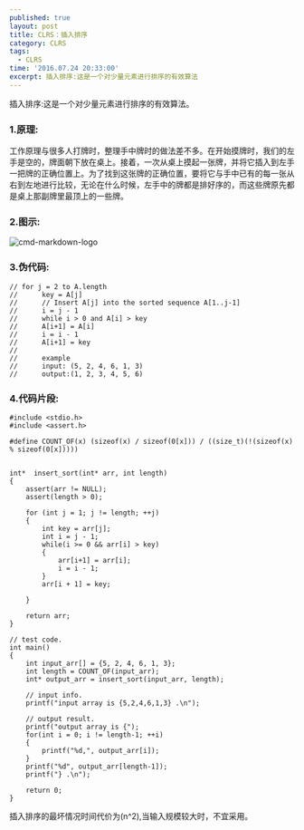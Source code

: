 ```yaml
---
published: true
layout: post
title: CLRS：插入排序
category: CLRS
tags:
  - CLRS
time: '2016.07.24 20:33:00'
excerpt: 插入排序:这是一个对少量元素进行排序的有效算法
---
```


插入排序:这是一个对少量元素进行排序的有效算法。

<!--more-->
### 1.原理:
工作原理与很多人打牌时，整理手中牌时的做法差不多。在开始摸牌时，我们的左手是空的，牌面朝下放在桌上。接着，一次从桌上摸起一张牌，并将它插入到左手一把牌的正确位置上。为了找到这张牌的正确位置，要将它与手中已有的每一张从右到左地进行比较，无论在什么时候，左手中的牌都是排好序的，而这些牌原先都是桌上那副牌里最顶上的一些牌。

### 2.图示:
![cmd-markdown-logo](http://lokiworks.github.io/img/20160724_InsertSort.JPG)

### 3.伪代码:
```
// for j = 2 to A.length
// 		key = A[j]
// 		// Insert A[j] into the sorted sequence A[1..j-1]
// 		i = j - 1
// 		while i > 0 and A[i] > key
// 		A[i+1] = A[i]
// 		i = i - 1
// 		A[i+1] = key
//
// 		example 
// 		input: (5, 2, 4, 6, 1, 3)
//		output:(1, 2, 3, 4, 5, 6)
``` 
### 4.代码片段:
```
#include <stdio.h>
#include <assert.h>

#define COUNT_OF(x) (sizeof(x) / sizeof(0[x])) / ((size_t)(!(sizeof(x) % sizeof(0[x]))))
 

int*  insert_sort(int* arr, int length)
{
	assert(arr != NULL);
	assert(length > 0);
	
	for (int j = 1; j != length; ++j)
	{
		int key = arr[j];
		int i = j - 1;
		while(i >= 0 && arr[i] > key)
		{
			arr[i+1] = arr[i];
			i = i - 1;
		}
		arr[i + 1] = key;
		
	}	

	return arr;
}

// test code.
int main()
{
	int input_arr[] = {5, 2, 4, 6, 1, 3};
	int length = COUNT_OF(input_arr);
	int* output_arr = insert_sort(input_arr, length);
	
	// input info.
	printf("input array is {5,2,4,6,1,3} .\n");	

	// output result.
	printf("output array is {");
	for(int i = 0; i != length-1; ++i)
	{
		printf("%d,", output_arr[i]);
	}
	printf("%d", output_arr[length-1]);
	printf("} .\n");

	return 0;
}
```


插入排序的最坏情况时间代价为(n^2),当输入规模较大时，不宜采用。





